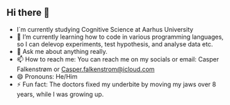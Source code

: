 ## Hi there 👋
- I´m currently studying Cognitive Science at Aarhus University 
- 🌱 I’m currently learning how to code in various programming languages, so I can delevop experiments, test hypothesis, and analyse data etc. 
- 💬 Ask me about anything really.
- 📫 How to reach me: You can reach me on my socials or email: Casper Falkenstrøm or Casper.falkenstrom@icloud.com
- 😄 Pronouns: He/Him
- ⚡ Fun fact: The doctors fixed my underbite by moving my jaws over 8 years, while I was growing up. 
